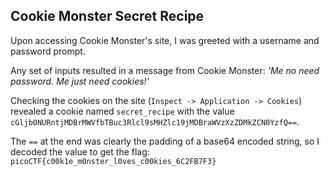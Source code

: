 ## Cookie Monster Secret Recipe

Upon accessing Cookie Monster's site, I was greeted with a username and password prompt. 

Any set of inputs resulted in a message from Cookie Monster: *'Me no need password. Me just need cookies!'*

Checking the cookies on the site (`Inspect -> Application -> Cookies`) revealed a cookie named `secret_recipe` with the value `cGljb0NURntjMDBrMWVfbTBuc3Rlcl9sMHZlc19jMDBraWVzXzZDMkZCN0YzfQ==`.

The `==` at the end was clearly the padding of a base64 encoded string, so I decoded the value to get the flag: `picoCTF{c00k1e_m0nster_l0ves_c00kies_6C2FB7F3}`